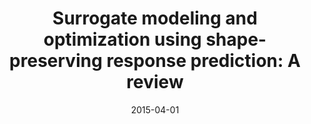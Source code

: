 ---
title: "Surrogate modeling and optimization using shape-preserving response prediction: A review"
date: "2015-04-01"
authors: ["L. Leifsson", "S. Koziel"]
publication_types: ["2"]
publication: "*Engineering Optimization*"
doi: "10.1080/0305215X.2015.1016509"
---